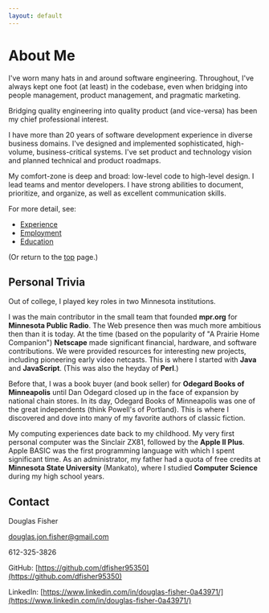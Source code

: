 ```yaml
---
layout: default
---
```


# About Me

I've worn many hats in and around software engineering. Throughout, I've always kept one foot (at least) in the codebase, even when bridging into people management, product management, and pragmatic marketing.

Bridging quality engineering into quality product (and vice-versa) has been my chief professional interest.

I have more than 20 years of software development experience in diverse business domains. I've designed and implemented sophisticated, high-volume, business-critical systems. I've set product and technology vision and planned technical and product roadmaps.

My comfort-zone is deep and broad: low-level code to high-level design. I lead teams and mentor developers. I have strong abilities to document, prioritize, and organize, as well as excellent communication skills.

For more detail, see:

- [Experience](../experience)
- [Employment](../employment)
- [Education](../education)

(Or return to the [top](../index.md) page.)

## Personal Trivia

Out of college, I played key roles in two Minnesota institutions.

I was the main contributor in the small team that founded **mpr.org** for **Minnesota Public Radio**. The Web presence then was much more ambitious then than it is today. At the time (based on the popularity of "A Prairie Home Companion") **Netscape** made significant financial, hardware, and software contributions. We were provided resources for interesting new projects, including pioneering early video netcasts. This is where I started with **Java** and **JavaScript**. (This was also the heyday of **Perl**.)

Before that, I was a book buyer (and book seller) for **Odegard Books of Minneapolis** until Dan Odegard closed up in the face of expansion by national chain stores. In its day, Odegard Books of Minneapolis was one of the great independents (think Powell's of Portland). This is where I discovered and dove into many of my favorite authors of classic fiction.

My computing experiences date back to my childhood. My very first personal computer was the Sinclair ZX81, followed by the **Apple II Plus**. Apple BASIC was the first programming language with which I spent significant time. As an administrator, my father had a quota of free credits at **Minnesota State University** (Mankato), where I studied **Computer Science** during my high school years.

## Contact

Douglas Fisher

douglas.jon.fisher@gmail.com

612-325-3826

GitHub: [https://github.com/dfisher95350](https://github.com/dfisher95350)

LinkedIn: [https://www.linkedin.com/in/douglas-fisher-0a43971/](https://www.linkedin.com/in/douglas-fisher-0a43971/)
